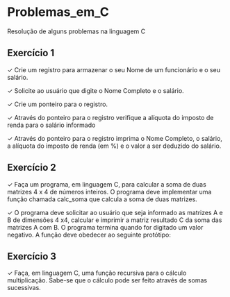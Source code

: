 # Problemas_em_C
Resolução de alguns problemas na linguagem C

## Exercício 1

✓ Crie um registro para armazenar o seu Nome de um funcionário e o seu salário.

✓ Solicite ao usuário que digite o Nome Completo e o salário.

✓ Crie um ponteiro para o registro.

✓ Através do ponteiro para o registro verifique a alíquota do imposto de renda para o salário informado

✓ Através do ponteiro para o registro imprima o Nome Completo, o salário, a alíquota do imposto de renda (em %) e o valor a ser deduzido do salário.

## Exercício 2

✓ Faça um programa, em linguagem C, para calcular a soma de duas matrizes 4 x 4 de números inteiros. O programa deve implementar uma função chamada calc_soma que calcula a soma de duas matrizes.

✓ O programa deve solicitar ao usuário que seja informado as matrizes A e B de dimensões 4 x4, calcular e imprimir a matriz resultado C da soma das matrizes A com B. O programa termina quando for digitado um valor negativo. A função deve obedecer ao seguinte protótipo:

## Exercício 3

✓ Faça, em linguagem C, uma função recursiva para o cálculo multiplicação. Sabe-se que o cálculo pode ser feito através de somas sucessivas.
